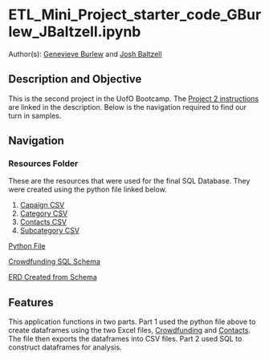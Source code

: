 # ETL_Mini_Project_starter_code_GBurlew_JBaltzell.ipynb
Author(s): [Genevieve Burlew](https://github.com/gburlew) and [Josh Baltzell](https://github.com/baltzelj)

## Description and Objective
This is the second project in the UofO Bootcamp. The [Project 2 instructions](https://bootcampspot.instructure.com/courses/5163/assignments/78000?module_item_id=1238696) are linked in the description. Below is the navigation required to find our turn in samples.

## Navigation
### Resources Folder
These are the resources that were used for the final SQL Database. They were created using the python file linked below.
1. [Capaign CSV](Resources/campaign.csv)
2. [Category CSV](Resources/category.csv)
3. [Contacts CSV](Resources/contacts.csv)
4. [Subcategory CSV](Resources/subcategory.csv)

[Python File](ETL_Mini_Project_Starter_Code.ipynb)

[Crowdfunding SQL Schema](crowdfunding_db_schema.sql)

  [ERD Created from Schema](Project2ERD.png)

## Features
This application functions in two parts. Part 1 used the python file above to create dataframes using the two Excel files, [Crowdfunding](Resources/crowdfunding.xlsx) and [Contacts](Resources/contacts.xlsx). The file then exports the dataframes into CSV files. Part 2 used SQL to construct dataframes for analysis.
